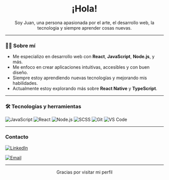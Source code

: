 <h1 align="center">¡Hola!</h1>

<p align="center">
  Soy Juan, una persona apasionada por el arte, el desarrollo web, la tecnologia y siempre aprender cosas nuevas.
</p>

---

### 👨‍💻 Sobre mí

-  Me especializo en desarrollo web con **React**, **JavaScript**, **Node.js**, y más.
-  Me enfoco en crear aplicaciones intuitivas, accesibles y con buen diseño.
-  Siempre estoy aprendiendo nuevas tecnologías y mejorando mis habilidades.
-  Actualmente estoy explorando más sobre **React Native** y **TypeScript**.

---

### 🛠️ Tecnologías y herramientas

![JavaScript](https://img.shields.io/badge/-JavaScript-black?style=flat-square&logo=javascript)
![React](https://img.shields.io/badge/-React-black?style=flat-square&logo=react)
![Node.js](https://img.shields.io/badge/-Node.js-black?style=flat-square&logo=node.js)
![SCSS](https://img.shields.io/badge/-SCSS-black?style=flat-square&logo=sass)
![Git](https://img.shields.io/badge/-Git-black?style=flat-square&logo=git)
![VS Code](https://img.shields.io/badge/-VS%20Code-black?style=flat-square&logo=visual-studio-code)


---

### Contacto

[![LinkedIn](https://img.shields.io/badge/LinkedIn-blue?logo=linkedin&style=flat-square)](https://www.linkedin.com/in/juan-camilo-cartagena-machado-39b126214/)

[![Email](https://img.shields.io/badge/Email-D14836?style=flat-square&logo=gmail&logoColor=white)](mailto:juancamilocartagena7@gmail.com)


---

<p align="center">Gracias por visitar mi perfil</p>

